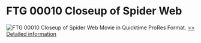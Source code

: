 # FTG 00010 Closeup of Spider Web
![FTG 00010 Closeup of Spider Web](https://mycommerce.akamaized.net/api/pimages/P300617850/BIG/300617850.JPG)
Movie in Quicktime ProRes Format.
[>> Detailed information](https://secure.shareit.com/shareit/product.html?productid=300617850&affiliateid=200057808)